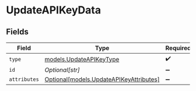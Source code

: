 # UpdateAPIKeyData


## Fields

| Field                                                                          | Type                                                                           | Required                                                                       | Description                                                                    |
| ------------------------------------------------------------------------------ | ------------------------------------------------------------------------------ | ------------------------------------------------------------------------------ | ------------------------------------------------------------------------------ |
| `type`                                                                         | [models.UpdateAPIKeyType](../models/updateapikeytype.md)                       | :heavy_check_mark:                                                             | N/A                                                                            |
| `id`                                                                           | *Optional[str]*                                                                | :heavy_minus_sign:                                                             | N/A                                                                            |
| `attributes`                                                                   | [Optional[models.UpdateAPIKeyAttributes]](../models/updateapikeyattributes.md) | :heavy_minus_sign:                                                             | N/A                                                                            |